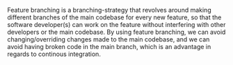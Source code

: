 Feature branching is a branching-strategy that revolves around making different branches of the main codebase for every new feature, so that the software developer(s) can work on the feature without interfering with other developers or the main codebase. By using feature branching, we can avoid changing/overriding changes made to the main codebase, and we can avoid having broken code in the main branch, which is an advantage in regards to continous integration.
